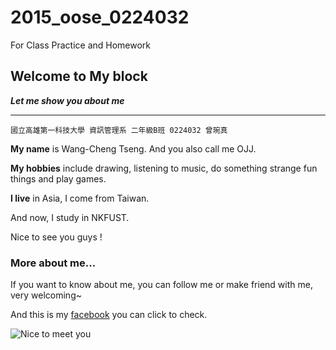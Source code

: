 # 2015_oose_0224032
For Class Practice and Homework
## Welcome to My block ##
***Let me show you about me***
****

    國立高雄第一科技大學 資訊管理系 二年級B班 0224032 曾琬真

**My name**  is Wang-Cheng Tseng. And  you also call me OJJ.
 
**My hobbies** include drawing, listening to music, do something strange         fun things and play games.
 
**I live** in Asia, I come from Taiwan. 
 
And now, I study in NKFUST.
 
Nice to see you guys !
 
### More about me... ###

If you want to know about me, you can follow me or make friend with me, very welcoming~

And this is my [facebook](https://www.facebook.com/ceng.w.zhen) you can click to check.

![Nice to meet you](https://scontent-tpe1-1.xx.fbcdn.net/hphotos-xap1/v/t1.0-9/1001922_620805694640954_1306000232_n.jpg?oh=b041f9d7315e4ffe268609434205f382&oe=5663C8BD)

